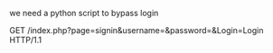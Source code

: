 we need a python script to bypass login


GET /index.php?page=signin&username=&password=&Login=Login HTTP/1.1